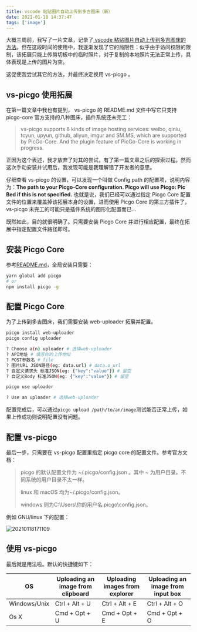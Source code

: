```yaml
---
title: vscode 粘贴图片自动上传到多吉图床（新）
date: 2021-01-18 14:37:47
tags: ['image']
---
```


大概三周前，我写了一片文章，记录了[ vscode 粘贴图片自动上传到多吉图床的方法](https://blog.allwens.work/uploadImageToDogedoge/)。但在这段时间的使用中，我逐渐发现了它的局限性：似乎由于访问权限的限制，该拓展只能上传剪切板中的临时照片，对于复制的本地照片无法正常上传，具体表现是上传的图片为空。

这促使我尝试其它的方法，并最终决定换用 vs-picgo 。

<!--more-->

## vs-picgo 使用拓展

在第一篇文章中我也有提到， vs-picgo 的 README.md 文件中写它只支持 picgo-core 官方支持的八种图床，插件系统还未完工：

> vs-picgo supports 8 kinds of image hosting services: weibo, qiniu, tcyun, upyun, github, aliyun, imgur and SM.MS, which are supported by PicGo-Core. And the plugin feature of PicGo-Core is working in progress.

正因为这个表述，我才放弃了对其的尝试，有了第一篇文章之后的探索过程。然而这次手动安装并试用后，我发现可能是我理解错了开发者的意思。

仔细查看 vs-picgo 的设置，可以发现一个叫做 Config path 的配置项，说明内容为：**The path to your Picgo-Core configuration. Picgo will use Picgo: Pic Bed if this is not specified.** 也就是说，我们已经可以通过指定 Picgo Core 配置文件的位置来覆盖掉该拓展本身的设置，进而使用 Picgo Core 的第三方插件了， vs-picgo 未完工的可能只是插件系统的图形化配置而已...

既然如此，目的就很明确了。只需要安装 Picgo Core 并进行相应配置，最终在拓展中指定配置文件路径即可。

## 安装 Picgo Core

参考[README.md](https://github.com/PicGo/PicGo-Core)，全局安装只需要：
```bash
yarn global add picgo
# or
npm install picgo -g
```

## 配置 Picgo Core

为了上传到多吉图床，我们需要安装 web-uploader 拓展并配置。
```bash
picgo install web-uploader
picgo config uploader

? Choose a(n) uploader # 选择web-uploader
? API地址 # 填写你的上传地址
? POST参数名 # file
? 图片URL JSON路径(eg: data.url) # data.o_url
? 自定义请求头 标准JSON(eg: {"key":"value"}) # 留空
? 自定义Body 标准JSON(eg: {"key":"value"}) # 留空

picgo use uploader

? Use an uploader # 选择web-uploader
```

配置完成后，可以通过`picgo upload /path/to/an/image`测试能否正常上传，如果上传成功则说明配置没有问题。

## 配置 vs-picgo

最后一步，只需要在 vs-picgo 配置里指定 picgo core 的配置文件。参考官方文档：

> picgo 的默认配置文件为 ~/.picgo/config.json 。其中 ~ 为用户目录。不同系统的用户目录不太一样。
>
> linux 和 macOS 均为~/.picgo/config.json。
>
> windows 则为C:\Users\你的用户名\.picgo\config.json。

例如 GNU/linux 下的配置：

![20210118171109](https://rmt.dogedoge.com/fetch/allwens-work/storage/20210118171109.png)

## 使用 vs-picgo

最后就是用法啦。默认的快捷键如下：

| OS           | Uploading an image from clipboard | Uploading images from explorer | Uploading an image from input box |
| ------------ | --------------------------------- | ------------------------------ | --------------------------------- |
| Windows/Unix | Ctrl + Alt + U                    | Ctrl + Alt + E                 | Ctrl + Alt + O                    |
| Os X         | Cmd + Opt + U                     | Cmd + Opt + E                  | Cmd + Opt + O                     |